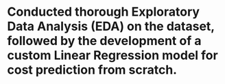 # Conducted thorough Exploratory Data Analysis (EDA) on the dataset, followed by the development of a custom Linear Regression model for cost prediction from scratch.
